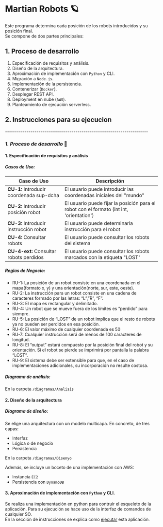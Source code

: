 # Martian Robots 🪐

Este programa determina cada posición de los robots introducidos y su posición final.  
Se compone de dos partes principales:
## 1. Proceso de desarrollo

1. Especificación de requisitos y análisis.
2. Diseño de la arquitectura.
3. Aproximación de implementación con `Python` y CLI.
4. Migración a `Node.js`.
5. Implementación de la persistencia.
6. Contenerizar (`Docker`).
7. Desplegar REST API.
8. Deployment en nube (`AWS`).
9. Planteamiento de ejecución serverless.

## 2. Instrucciones para su ejecucion

*-------------------------------------------------------------------------*

### *1. Proceso de desarrollo* 🧰

#### 1. Especificación de requisitos y análisis
##### **Casos de Uso:**

| Caso de Uso | Descripción |
| ------------- | ------------- |
| **CU-1:** Introducir coordenada sup-dcha  | El usuario puede introducir las coordenadas iniciales del "mundo" |
| **CU-2:** Introducir posición robot | El usuario puede fijar la posición para el robot con el formato (int int, 'orientation') |
| **CU-3:** Introducir instrucción robot | El usuario puede determinarla instrucción para el robot |
| **CU-4:** Consultar robots | El usuario puede consultar los robots del sistema |
| **CU-4-ext:** Consultar robots perdidos | El usuario puede consultar los robots marcados con la etiqueta "LOST" |

##### **Reglas de Negocio:**

- RU-1: La posición de un robot consiste en una coordenada en el mapa(formato x, y) y una orientación(norte, sur, este, oeste).
- RU-2: La instrucción para un robot consiste en una cadena de caracteres formado por las letras: “L”,”R”, “F”.
- RU-3: El mapa es rectangular y delimitado.
- RU-4: Un robot que se mueve fuera de los límites es “perdido” para siempre.
- RU-5: La posición de “LOST” de un robot implica que el resto de robots ya no pueden ser perdidos en esa posición.
- RU-6: El valor máximo de cualquier coordenada es 50
- RU-7: Cualquier instrucción será de menos de 100 caracteres de longitud.
- RU-8: El “output” estará compuesto por la posición final del robot y su orientación. Si el robot se pierde se imprimirá por pantalla la palabra “LOST”.
- RU-9: El sistema debe ser extensible para que, en el caso de implementaciones adicionales, su incorporación no resulte costosa.


##### Diagrama de análisis:
 
En la carpeta `/diagramas/Analisis`  

#### 2. Diseño de la arquitectura
##### Diagrama de diseño:

Se elige una arquitectura con un modelo multicapa. En concreto, de tres capas:

- Interfaz
- Lógica o de negocio
- Persistencia

En la carpeta `/diagramas/Disenyo`  

Además, se incluye un boceto de una implementación con AWS:
- Instancia `EC2`
- Persistencia con `DynamoDB`



#### 3. Aproximación de implementación con `Python` y CLI.

Se realiza una implementación en python para contruir el esqueleto de la aplicación. Para su ejecución se hace uso de la interfaz de comandos de cualquier SO.  
En la sección de instrucciones se explica como [ejecutar](#2-instrucciones-para-su-ejecucion) esta aplicación.